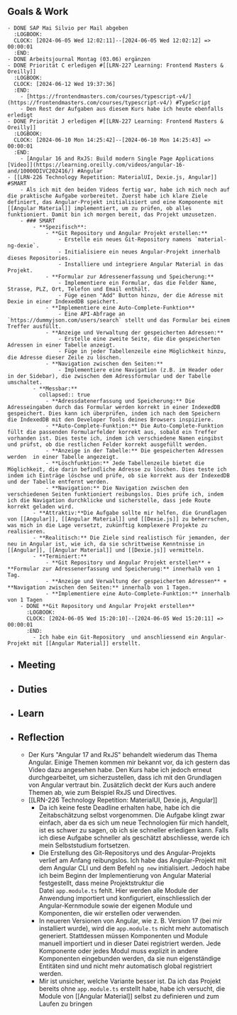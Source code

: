 ## Goals & Work
	- DONE SAP Mai Silvio per Mail abgeben
	  :LOGBOOK:
	  CLOCK: [2024-06-05 Wed 12:02:11]--[2024-06-05 Wed 12:02:12] =>  00:00:01
	  :END:
	- DONE Arbeitsjournal Montag (03.06) ergänzen
	- DONE Priorität C erledigen #[[LRN-227 Learning: Frontend Masters & Oreilly]]
	  :LOGBOOK:
	  CLOCK: [2024-06-12 Wed 19:37:36]
	  :END:
		- [https://frontendmasters.com/courses/typescript-v4/](https://frontendmasters.com/courses/typescript-v4/) #TypeScript
		- Den Rest der Aufgaben aus diesem Kurs habe ich heute ebenfalls erledigt
	- DONE Priorität J erledigen #[[LRN-227 Learning: Frontend Masters & Oreilly]]
	  :LOGBOOK:
	  CLOCK: [2024-06-10 Mon 14:25:42]--[2024-06-10 Mon 14:25:43] =>  00:00:01
	  :END:
		- [Angular 16 and RxJS: Build modern Single Page Applications [Video]](https://learning.oreilly.com/videos/angular-16-and/10000DIVC202416/) #Angular
	- [[LRN-226 Technology Repetition: MaterialUI, Dexie.js, Angular]] #SMART
		- Als ich mit den beiden Videos fertig war, habe ich mich noch auf die praktische Aufgabe vorbereitet. Zuerst habe ich klare Ziele definiert, das Angular-Projekt initialisiert und eine Komponente mit [[Angular Material]] implementiert, um zu prüfen, ob alles funktioniert. Damit bin ich morgen bereit, das Projekt umzusetzen.
		- ### SMART
			- **Spezifisch**:
				- **Git Repository und Angular Projekt erstellen:**
					- Erstelle ein neues Git-Repository namens `material-ng-dexie`.
					- Initialisiere ein neues Angular-Projekt innerhalb dieses Repositories.
					- Installiere und integriere Angular Material in das Projekt.
				- **Formular zur Adressenerfassung und Speicherung:**
					- Implementiere ein Formular, das die Felder Name, Strasse, PLZ, Ort, Telefon und Email enthält.
					- Füge einen "Add" Button hinzu, der die Adresse mit Dexie in einer IndexedDB speichert.
				- **Implementiere eine Auto-Complete-Funktion**
					- Eine API-Abfrage an `https://dummyjson.com/users/search` stellt und das Formular bei einem Treffer ausfüllt.
				- **Anzeige und Verwaltung der gespeicherten Adressen:**
					- Erstelle eine zweite Seite, die die gespeicherten Adressen in einer Tabelle anzeigt.
					- Füge in jeder Tabellenzeile eine Möglichkeit hinzu, die Adresse dieser Zeile zu löschen.
				- **Navigation zwischen den Seiten:**
					- Implementiere eine Navigation (z.B. im Header oder in der Sidebar), die zwischen dem Adressformular und der Tabelle umschaltet.
			- **Messbar:**
			  collapsed:: true
				- **Adressdatenerfassung und Speicherung:** Die Adresseingaben durch das Formular werden korrekt in einer IndexedDB gespeichert. Dies kann ich überprüfen, indem ich nach dem Speichern die IndexedDB mit den Developer Tools deines Browsers inspiziere.
				- **Auto-Complete-Funktion:** Die Auto-Complete-Funktion füllt die passenden Formularfelder korrekt aus, sobald ein Treffer vorhanden ist. Dies teste ich, indem ich verschiedene Namen eingibst und prüfst, ob die restlichen Felder korrekt ausgefüllt werden.
				- **Anzeige in der Tabelle:** Die gespeicherten Adressen werden  in einer Tabelle angezeigt.
				- **Löschfunktion:** Jede Tabellenzeile bietet die Möglichkeit, die darin befindliche Adresse zu löschen. Dies teste ich indem ich Einträge löschse und prüfe, ob sie korrekt aus der IndexedDB und der Tabelle entfernt werden.
				- **Navigation:** Die Navigation zwischen den verschiedenen Seiten funktioniert reibungslos. Dies prüfe ich, indem ich die Navigation durchklicke und sicherstelle, dass jede Route korrekt geladen wird.
			- **Attraktiv:**Die Aufgabe sollte mir helfen, die Grundlagen von [[Angular]], [[Angular Material]] und [[Dexie.js]] zu beherrschen, was mich in die Lage versetzt, zukünftig komplexere Projekte zu realisieren.
			- **Realitisch:** Die Ziele sind realistisch für jemanden, der neu in Angular ist, wie ich, da sie schrittweise Kenntnisse in [[Angular]], [[Angular Material]] und [[Dexie.js]] vermitteln.
			- **Terminiert:**
				- **Git Repository und Angular Projekt erstellen** + **Formular zur Adressenerfassung und Speicherung:** innerhalb von 1 Tag.
				- **Anzeige und Verwaltung der gespeicherten Adressen** + **Navigation zwischen den Seiten:** innerhalb von 1 Tagen.
				- **Implementiere eine Auto-Complete-Funktion:** innerhalb von 1 Tagen
		- DONE **Git Repository und Angular Projekt erstellen**
		  :LOGBOOK:
		  CLOCK: [2024-06-05 Wed 15:20:10]--[2024-06-05 Wed 15:20:11] =>  00:00:01
		  :END:
			- Ich habe ein Git-Repository  und anschliessend ein Angular-Projekt mit [[Angular Material]] erstellt.
- ## Meeting
- ## Duties
- ## Learn
- ## Reflection
	- Der Kurs "Angular 17 and RxJS" behandelt wiederum das Thema Angular. Einige Themen kommen mir bekannt vor, da ich gestern das Video dazu angesehen habe. Den Kurs habe ich jedoch erneut durchgearbeitet, um sicherzustellen, dass ich mit den Grundlagen von Angular vertraut bin. Zusätzlich deckt der Kurs auch andere Themen ab, wie zum Beispiel RxJS und Directives.
	- [[LRN-226 Technology Repetition: MaterialUI, Dexie.js, Angular]]
		- Da ich keine feste Deadline erhalten habe, habe ich die Zeitabschätzung selbst vorgenommen. Die Aufgabe klingt zwar einfach, aber da es sich um neue Technologien für mich handelt, ist es schwer zu sagen, ob ich sie schneller erledigen kann. Falls ich diese Aufgabe schneller als geschätzt abschliesse, werde ich mein Selbststudium fortsetzen.
		- Die Erstellung des Git-Repositorys und des Angular-Projekts verlief am Anfang reibungslos. Ich habe das Angular-Projekt mit dem Angular CLI und dem Befehl `ng new` initialisiert. Jedoch habe ich beim Beginn der Implementierung von Angular Material festgestellt, dass meine Projektstruktur die Datei `app.module.ts` fehlt. Hier werden alle Module der Anwendung importiert und konfiguriert, einschliesslich der Angular-Kernmodule sowie der eigenen Module und Komponenten, die wir erstellen oder verwenden.
		- In neueren Versionen von Angular, wie z. B. Version 17 (bei mir installiert wurde), wird die `app.module.ts` nicht mehr automatisch generiert. Stattdessen müssen Komponenten und Module manuell importiert und in dieser Datei registriert werden. Jede Komponente oder jedes Modul muss explizit in andere Komponenten eingebunden werden, da sie nun eigenständige Entitäten sind und nicht mehr automatisch global registriert werden.
		- Mir ist unsicher, welche Variante besser ist. Da ich das Projekt bereits ohne `app.module.ts` erstellt habe, habe ich versucht, die Module von [[Angular Material]] selbst zu definieren und zum Laufen zu bringen